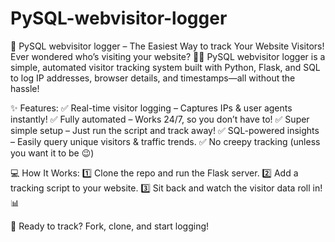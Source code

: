 # PySQL-webvisitor-logger


🚀 PySQL webvisitor logger – The Easiest Way to track Your Website Visitors!
Ever wondered who’s visiting your website? 🕵️‍♂️ PySQL webvisitor logger is a simple, automated visitor tracking system built with Python, Flask, and SQL to log IP addresses, browser details, and timestamps—all without the hassle!

✨ Features:
✅ Real-time visitor logging – Captures IPs & user agents instantly!
✅ Fully automated – Works 24/7, so you don’t have to!
✅ Super simple setup – Just run the script and track away!
✅ SQL-powered insights – Easily query unique visitors & traffic trends.
✅ No creepy tracking (unless you want it to be 😉)

💻 How It Works:
1️⃣ Clone the repo and run the Flask server.
2️⃣ Add a tracking script to your website.
3️⃣ Sit back and watch the visitor data roll in! 📊

📂 Ready to track? Fork, clone, and start logging!
